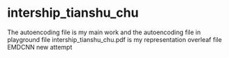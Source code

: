 # intership_tianshu_chu
The autoencoding file is my main work and the autoencoding file in playground file
intership_tianshu_chu.pdf is my representation overleaf file
EMDCNN new attempt

